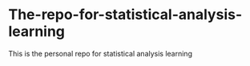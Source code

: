 # The-repo-for-statistical-analysis-learning
This is the personal repo for statistical analysis learning
